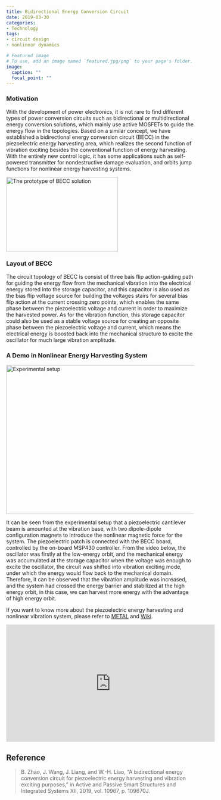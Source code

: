 ```yaml
---
title: Bidirectional Energy Conversion Circuit
date: 2019-03-30
categories:
- Technology
tags:
- circuit design
- nonlinear dynamics

# Featured image
# To use, add an image named `featured.jpg/png` to your page's folder. 
image:
  caption: ""
  focal_point: ""
---
```




### Motivation
With the development of power electronics, it is not rare to find different types of power conversion circuits such as bidirectional or multidirectional energy conversion solutions, which mainly use active MOSFETs to guide the energy flow in the topologies. Based on a similar concept, we have established a bidirectional energy conversion circuit (BECC) in the piezoelectric energy harvesting area, which realizes the second function of vibration exciting besides the conventional function of energy harvesting. With the entirely new control logic, it has some applications such as self-powered transmitter for nondestructive damage evaluation, and orbits jump functions for nonlinear energy harvesting systems.

<img src="https://s1.ax1x.com/2020/04/13/GjynFH.md.png" width = "300" height = "200" alt="The prototype of BECC solution" align=center />



### Layout of BECC
The circuit topology of BECC is consist of three bais flip action-guiding path for guiding the energy flow from the mechanical vibration into the electrical energy stored into the storage capacitor, and this capacitor is also used as the bias flip voltage source for building the voltages stairs for several bias flip action at the current crossing zero points, which enables the same phase between the piezoelectric voltage and current in order to maximize the harvested power. As for the vibration function, this storage capacitor could also be used as a stable voltage source for creating an opposite phase between the piezoelectric voltage and current, which means the electrical energy is boosted back into the mechanical structure to excite the oscillator for much large vibration amplitude.

### A Demo in Nonlinear Energy Harvesting System


 <img src="https://s2.ax1x.com/2019/04/16/Ax891g.png" width = "600" height = "400" alt="Experimental setup" align=center />


It can be seen from the experimental setup that a piezoelectric cantilever beam is amounted at the vibration base, with two dipole-dipole configuration magnets to introduce the nonlinear magnetic force for the system. The piezoelectric patch is connected with the BECC board, controlled by the on-board MSP430 controller. From the video below, the oscillator was firstly at the low-energy orbit, and the mechanical energy was accumulated at the storage capacitor when the voltage was enough to excite the oscillator, the circuit was shifted into vibration exciting mode, under which the energy would flow back to the mechanical domain. Therefore, it can be observed that the vibration amplitude was increased, and the system had crossed the energy barrier and stabilized at the high energy orbit, in this case, we can harvest more energy with the advantage of high energy orbit.

If you want to know more about the piezoelectric energy harvesting and nonlinear vibration system, please refer to [METAL](http://www.google.com/ "METAL") and [Wiki](https://en.wikipedia.org/wiki/Nonlinear_system "Wiki").

<div style="text-align:center;">
<iframe width="560" height="315" src="https://www.youtube.com/embed/__6h-lOehkw" frameborder="0" allow="accelerometer; autoplay; encrypted-media; gyroscope; picture-in-picture" allowfullscreen></iframe>
</div>



## Reference
>B. Zhao, J. Wang, J. Liang, and W.-H. Liao, “A bidirectional energy conversion circuit for piezoelectric energy harvesting and vibration exciting purposes,” in Active and Passive Smart Structures and Integrated Systems XII, 2019, vol. 10967, p. 109670J.

